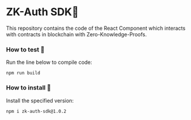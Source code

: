 # ZK-Auth SDK🦄
This repository contains the code of the React Component which interacts with contracts in blockchain with Zero-Knowledge-Proofs.

### How to test 🧪
Run the line below to compile code:

```npm run build```

### How to install 🔧
Install the specified version:

```npm i zk-auth-sdk@1.0.2```

